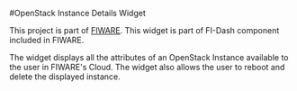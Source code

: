 #OpenStack Instance Details Widget

This project is part of [FIWARE](https://www.fiware.org/). This widget is part of FI-Dash component included in FIWARE.

The widget displays all the attributes of an OpenStack Instance available to the user in FIWARE's Cloud. The widget also allows the user to reboot and delete the displayed instance.